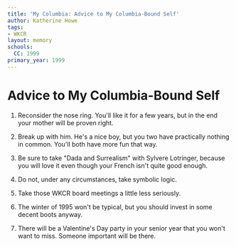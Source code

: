 ```yaml
---
title: 'My Columbia: Advice to My Columbia-Bound Self'
author: Katherine Howe
tags:
- WKCR
layout: memory
schools:
  CC: 1999
primary_year: 1999
---
```

# Advice to My Columbia-Bound Self

1. Reconsider the nose ring. You'll like it for a few years, but in the end your mother will be proven right.

2. Break up with him. He's a nice boy, but you two have practically nothing in common. You'll both have more fun that way.

3. Be sure to take "Dada and Surrealism" with Sylvere Lotringer, because you will love it even though your French isn't quite good enough.

4. Do not, under any circumstances, take symbolic logic.

5. Take those WKCR board meetings a little less seriously.

6. The winter of 1995 won't be typical, but you should invest in some decent boots anyway.

7. There will be a Valentine's Day party in your senior year that you won't want to miss. Someone important will be there.

